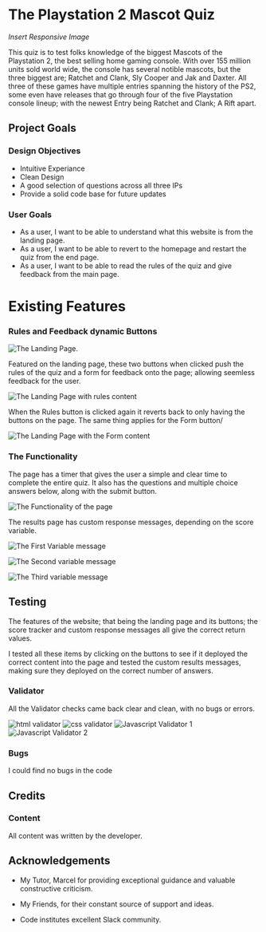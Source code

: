 # The Playstation 2 Mascot Quiz

*Insert Responsive Image*

This quiz is to test folks knowledge of the biggest Mascots of the Playstation 2, the best selling home gaming console. With over 155 million units sold world wide, the console has 
several notible mascots, but the three biggest are; Ratchet and Clank, Sly Cooper and Jak and Daxter. All three of these games have multiple entries spanning the history of the PS2, 
some even have releases that go through four of the five Playstation console lineup; with the newest Entry being Ratchet and Clank; A Rift apart. 

## Project Goals

### Design Objectives

- Intuitive Experiance
- Clean Design
- A good selection of questions across all three IPs
- Provide a solid code base for future updates

### User Goals

- As a user, I want to be able to understand what this website is from the landing page. 
- As a user, I want to be able to revert to the homepage and restart the quiz from the end page. 
- As a user, I want to be able to read the rules of the quiz and give feedback from the main page. 

# Existing Features

### Rules and Feedback dynamic Buttons

![The Landing Page.](./assets/images/landingpage.png)

Featured on the landing page, these two buttons when clicked push the rules of the quiz and a form for feedback onto the page; allowing seemless feedback for the user. 

![The Landing Page with rules content](/assets/images/rules.png)

When the Rules button is clicked again it reverts back to only having the buttons on the page. The same thing applies for the Form button/ 

![The Landing Page with the Form content](/assets/images/feedbackform.png)

### The Functionality

The page has a timer that gives the user a simple and clear time to complete the entire quiz. It also has the questions and multiple choice answers below, along with the submit button. 

![The Functionality of the page](/assets/images/functionality.png)

The results page has custom response messages, depending on the score variable. 

![The First Variable message](/assets/images/variable1.png)

![The Second variable message](/assets/images/variable2.png)

![The Third variable message](/assets/images/variable3.png)

## Testing

The features of the website; that being the landing page and its buttons; the score tracker and custom response messages all give the correct return values. 

I tested all these items by clicking on the buttons to see if it deployed the correct content into the page and tested the custom results messages, making sure they deployed on the correct number of answers.

### Validator 

All the Validator checks came back clear and clean, with no bugs or errors. 

![html validator](/assets/images/htmlvalidator.png)
![css validator](/assets/images/cssvalidator.png)
![Javascript Validator 1](/assets/images/java1.png)
![Javascript Validator 2](/assets/images/java2.png)

### Bugs

I could find no bugs in the code

## Credits

### Content

All content was written by the developer. 

## Acknowledgements

- My Tutor, Marcel for providing exceptional guidance and valuable constructive criticism.

- My Friends, for their constant source of support and ideas. 

- Code institutes excellent Slack community. 